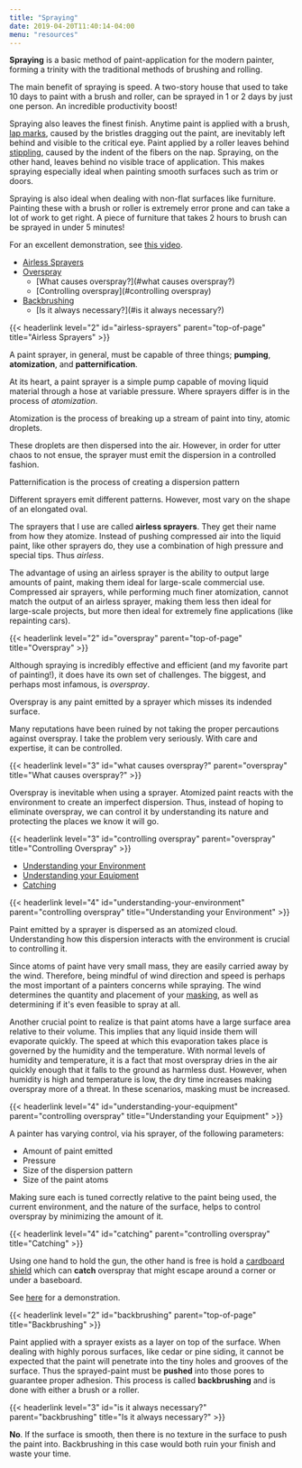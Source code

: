 ```yaml
---
title: "Spraying"
date: 2019-04-20T11:40:14-04:00
menu: "resources"
---
```


**Spraying** is a basic method of paint-application for the modern
painter, forming a trinity with the traditional methods of brushing and
rolling.

The main benefit of spraying is speed. A two-story house that used to
take 10 days to paint with a brush and roller, can be sprayed in 1 or 2 days
by just one person. An incredible productivity boost!

Spraying also leaves the finest finish. Anytime paint is applied with
a brush, [lap marks](https://www.familyhandyman.com/painting/techniques/eliminate-paint-brush-marks/), caused by the bristles dragging out the paint, are
inevitably left behind and visible to the critical eye. Paint applied by
a roller leaves behind [stippling](http://www.bykoket.benjaminmoore.com/en-us/for-contractors/roller-marks-or-stipple-paint-problem), caused by the indent of the fibers on
the nap.  Spraying, on the other hand, leaves behind no visible trace of
application. This makes spraying especially ideal when painting smooth
surfaces such as trim or doors.

Spraying is also ideal when dealing with non-flat surfaces like
furniture. Painting these with a brush or roller is extremely error
prone and can take a lot of work to get right. A piece of furniture that
takes 2 hours to brush can be sprayed in under 5 minutes!

For an excellent demonstration, see [this video](https://www.youtube.com/watch?v=-XrqsbEP75o).

* [Airless Sprayers](#airless-sprayers)
* [Overspray](#overspray)
	* [What causes overspray?](#what causes overspray?)
	* [Controlling overspray](#controlling overspray)
* [Backbrushing](#backbrushing)
	* [Is it always necessary?](#is it always necessary?)

{{< headerlink level="2" id="airless-sprayers" parent="top-of-page" title="Airless Sprayers" >}}

A paint sprayer, in general, must be capable of three things;
**pumping**, **atomization**, and **patternification**. 

At its heart, a paint sprayer is a simple pump capable of moving
liquid material through a hose at variable pressure. Where sprayers
differ is in the process of *atomization*.

<div class="definition">
Atomization is the process of breaking up a stream of paint into tiny, atomic droplets.
</div>

These droplets are then dispersed into the air. However, in order
for utter chaos to not ensue, the sprayer must emit the dispersion in a controlled fashion.

<div class="definition">
Patternification is the process of creating a dispersion pattern
</div>

Different sprayers emit different patterns. However, most vary on the shape of an elongated oval.

The sprayers that I use are called **airless sprayers**. They get their name from how they atomize. Instead of pushing compressed air into the liquid paint, like other sprayers do, they use a combination of high pressure and special tips. Thus *airless*.

The advantage of using an airless sprayer is the ability to output large amounts of paint, making them ideal
for large-scale commercial use. Compressed air sprayers, while performing much finer atomization, cannot match the output
of an airless sprayer, making them less then ideal for large-scale projects, but more then ideal for extremely fine applications (like repainting cars).

{{< headerlink level="2" id="overspray" parent="top-of-page" title="Overspray" >}}

Although spraying is incredibly effective and efficient (and my favorite part of painting!), it does have its
own set of challenges. The biggest, and perhaps most infamous, is *overspray*.

<div class="definition">
Overspray is any paint emitted by a sprayer which misses its indended surface.
</div>

Many reputations have been ruined by not taking the proper percautions against overspray. I take the
problem very seriously. With care and expertise, it can be controlled.

{{< headerlink level="3" id="what causes overspray?" parent="overspray" title="What causes overspray?" >}}

Overspray is inevitable when using a sprayer. Atomized paint reacts
with the environment to create an imperfect dispersion. Thus, instead
of hoping to eliminate overspray, we can control it by understanding its
nature and protecting the places we know it will go.

{{< headerlink level="3" id="controlling overspray" parent="overspray" title="Controlling Overspray" >}}

* [Understanding your Environment](#understanding-your-environment)
* [Understanding your Equipment](#understanding-your-equipment)
* [Catching](#catching)

{{< headerlink level="4" id="understanding-your-environment" parent="controlling overspray" title="Understanding your Environment" >}}

Paint emitted by a sprayer is dispersed as an atomized cloud. Understanding how this dispersion interacts with the environment
is crucial to controlling it.

Since atoms of paint have very small mass, they are easily carried
away by the wind. Therefore, being mindful of wind direction and speed
is perhaps the most important of a painters concerns while spraying.
The wind determines the quantity and placement of your
[masking](../glossary#masking), as well as determining if it's even
feasible to spray at all.

Another crucial point to realize is that paint atoms have a large
surface area relative to their volume. This implies that any liquid
inside them will evaporate quickly. The speed at which this evaporation
takes place is governed by the humidity and the temperature. With
normal levels of humidity and temperature, it is a fact that most overspray dries
in the air quickly enough that it falls to the ground as harmless
dust.  However, when humidity is high and temperature is low, the
dry time increases making overspray more of a threat. In these
scenarios, masking must be increased.

{{< headerlink level="4" id="understanding-your-equipment" parent="controlling overspray" title="Understanding your Equipment" >}}

A painter has varying control, via his sprayer, of the following parameters:

* Amount of paint emitted
* Pressure
* Size of the dispersion pattern
* Size of the paint atoms

Making sure each is tuned correctly relative to the paint being used, the current environment, and the nature of the surface,
helps to control overspray by minimizing the amount of it.

{{< headerlink level="4" id="catching" parent="controlling overspray" title="Catching" >}}

Using one hand to hold the gun, the other hand is free is hold a [cardboard shield](https://www.amazon.com/TRI-PAPER-PS1031-Cardboard-Shield/dp/B001M5E0H6) which can **catch** overspray that might escape around a corner or under a baseboard.

See [here](https://www.youtube.com/watch?v=IRemjT1qFJ0&t=0m13s) for a demonstration.

{{< headerlink level="2" id="backbrushing" parent="top-of-page" title="Backbrushing" >}}

Paint applied with a sprayer exists as a layer on top of the
surface. When dealing with highly porous surfaces, like cedar or pine siding, it
cannot be expected that the paint will penetrate into the tiny holes
and grooves of the surface. Thus the sprayed-paint must be __pushed__
into those pores to guarantee proper adhesion. This process is called
**backbrushing** and is done with either a brush or a roller.

{{< headerlink level="3" id="is it always necessary?" parent="backbrushing" title="Is it always necessary?" >}}

**No**. If the surface is smooth, then there is no texture in the
surface to push the paint into. Backbrushing in this case would both
ruin your finish and waste your time.


